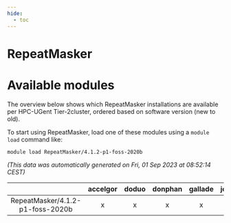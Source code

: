 ```yaml
---
hide:
  - toc
---
```


RepeatMasker
============

# Available modules


The overview below shows which RepeatMasker installations are available per HPC-UGent Tier-2cluster, ordered based on software version (new to old).

To start using RepeatMasker, load one of these modules using a `module load` command like:

```shell
module load RepeatMasker/4.1.2-p1-foss-2020b
```

*(This data was automatically generated on Fri, 01 Sep 2023 at 08:52:14 CEST)*  

| |accelgor|doduo|donphan|gallade|joltik|skitty|swalot|victini|
| :---: | :---: | :---: | :---: | :---: | :---: | :---: | :---: | :---: |
|RepeatMasker/4.1.2-p1-foss-2020b|x|x|x|x|x|x|x|x|

